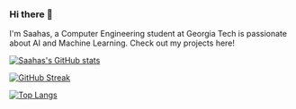 ### Hi there 👋

I'm Saahas, a Computer Engineering student at Georgia Tech is passionate about AI and Machine Learning. Check out my projects here!

[![Saahas's GitHub stats](https://github-readme-stats.vercel.app/api?username=SaucyBoi21&show_icons=true&theme=radical)](https://github.com/anuraghazra/github-readme-stats)

[![GitHub Streak](https://streak-stats.demolab.com/?user=SaucyBoi21&theme=dark)](https://git.io/streak-stats)

[![Top Langs](https://github-readme-stats.vercel.app/api/top-langs/?username=SaucyBoi21&langs_count=8&theme=calm&layout=compact)](https://github.com/anuraghazra/github-readme-stats)
